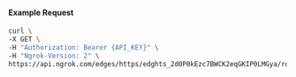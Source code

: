 <!-- Code generated for API Clients. DO NOT EDIT. -->

#### Example Request

```bash
curl \
-X GET \
-H "Authorization: Bearer {API_KEY}" \
-H "Ngrok-Version: 2" \
https://api.ngrok.com/edges/https/edghts_2d0P0kEzc7BWCK2eqGKIP0LMGya/routes/edghtsrt_2d0P0oGWhHoWbsj51Sg3PHSfgNO/websocket_tcp_converter
```
